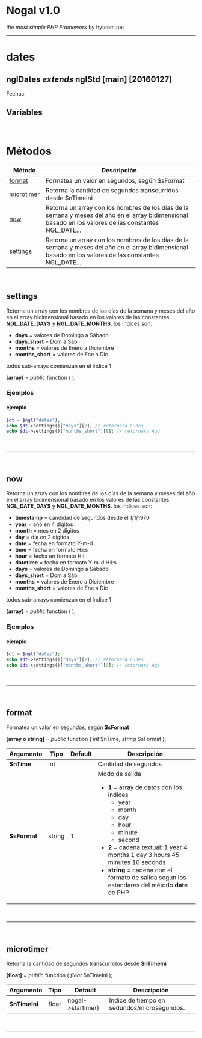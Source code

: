 # Nogal v1.0
*the most simple PHP Framework* by hytcom.net
___
  

# dates
## nglDates *extends* nglStd [main] [20160127]
Fechas.
  
## Variables

  
&nbsp;

# Métodos
|Método|Descripción|
|---|---|
|[format](#format)|Formatea un valor en segundos, según $sFormat|
|[microtimer](#microtimer)|Retorna la cantidad de segundos transcurridos desde $nTimeIni|
|[now](#now)|Retorna un array con los nombres de los días de la semana y meses del año en el array bidimensional basado en los valores de las constantes NGL_DATE...|
|[settings](#settings)|Retorna un array con los nombres de los días de la semana y meses del año en el array bidimensional basado en los valores de las constantes NGL_DATE...|

  
&nbsp;


## settings
Retorna un array con los nombres de los días de la semana y meses del año en el array bidimensional 
basado en los valores de las constantes **NGL_DATE_DAYS** y **NGL_DATE_MONTHS**.
los índices son:<ul><li>**days** =  valores de Domingo a Sábado</li><li>**days_short** =  Dom a Sáb</li><li>**months** =  valores de Enero a Diciembre</li><li>**months_short** =  valores de Ene a Dic</li></ul>todos sub-arrays comienzan en el índice 1  

**[array]** =  *public* function ( );
  
### Ejemplos  
#### ejemplo  
```php
$dt = $ngl("dates");
echo $dt->settings()["days"][2]; // retornará Lunes
echo $dt->settings()["months_short"][8]; // retornará Ago
```

&nbsp;
___
&nbsp;

## now
Retorna un array con los nombres de los días de la semana y meses del año en el array bidimensional 
basado en los valores de las constantes **NGL_DATE_DAYS** y **NGL_DATE_MONTHS**.
los índices son:<ul><li>**timestamp** =  candidad de segundos desde el 1/1/1970</li><li>**year** =  año en 4 dígitos</li><li>**month** =  mes en 2 dígitos</li><li>**day** =  día en 2 dígitos</li><li>**date** =  fecha en formato Y-m-d</li><li>**time** =  fecha en formato H:i:s</li><li>**hour** =  fecha en formato H:i</li><li>**datetime** =  fecha en formato Y-m-d H:i:s</li><li>**days** =  valores de Domingo a Sábado</li><li>**days_short** =  Dom a Sáb</li><li>**months** =  valores de Enero a Diciembre</li><li>**months_short** =  valores de Ene a Dic</li></ul>todos sub-arrays comienzan en el índice 1  

**[array]** =  *public* function ( );
  
### Ejemplos  
#### ejemplo  
```php
$dt = $ngl("dates");
echo $dt->settings()["days"][2]; // retornará Lunes
echo $dt->settings()["months_short"][8]; // retornará Ago
```

&nbsp;
___
&nbsp;

## format
Formatea un valor en segundos, según **\$sFormat**  

**[array o string]** =  *public* function ( *int* \$nTime, *string* \$sFormat );  

|Argumento|Tipo|Default|Descripción|
|---|---|---|---|
|**\$nTime**|int||Cantidad de segundos|
|**\$sFormat**|string|1|Modo de salida<ul><li>**1** =  array de datos con los indices<ul><li>year</li><li>month</li><li>day</li><li>hour</li><li>minute</li><li>second</li></ul></li><li>**2** =  cadena textual: 1 year 4 months 1 day 3 hours 45 minutes 10 seconds</li><li>**string** =  cadena con el formato de salida según los estandares del método **date** de PHP</li>|

&nbsp;
___
&nbsp;

## microtimer
Retorna la cantidad de segundos transcurridos desde **\$nTimeIni**  

**[float]** =  *public* function ( *float* \$nTimeIni );  

|Argumento|Tipo|Default|Descripción|
|---|---|---|---|
|**\$nTimeIni**|float|nogal->startime()|Indice de tiempo en sedundos/microsegundos.|

&nbsp;
___
&nbsp;
